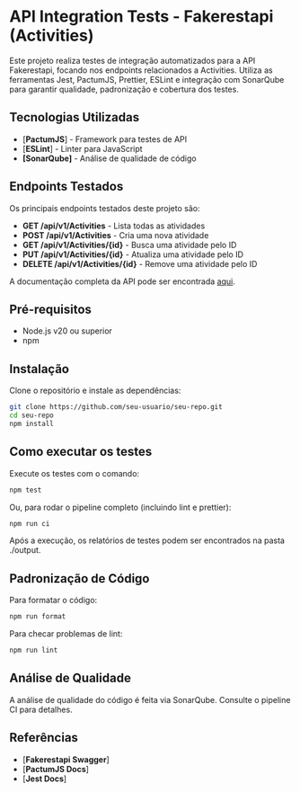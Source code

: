 # API Integration Tests - Fakerestapi (Activities)

Este projeto realiza testes de integração automatizados para a API Fakerestapi, focando nos endpoints relacionados a Activities. Utiliza as ferramentas Jest, PactumJS, Prettier, ESLint e integração com SonarQube para garantir qualidade, padronização e cobertura dos testes.

## Tecnologias Utilizadas

- [**PactumJS**] - Framework para testes de API
- [**ESLint**] - Linter para JavaScript
- **[SonarQube]** - Análise de qualidade de código

## Endpoints Testados

Os principais endpoints testados deste projeto são:

- **GET /api/v1/Activities** - Lista todas as atividades
- **POST /api/v1/Activities** - Cria uma nova atividade
- **GET /api/v1/Activities/{id}** - Busca uma atividade pelo ID
- **PUT /api/v1/Activities/{id}** - Atualiza uma atividade pelo ID
- **DELETE /api/v1/Activities/{id}** - Remove uma atividade pelo ID

A documentação completa da API pode ser encontrada [aqui](https://fakerestapi.azurewebsites.net/index.html).

## Pré-requisitos

- Node.js v20 ou superior
- npm

## Instalação

Clone o repositório e instale as dependências:

```bash
git clone https://github.com/seu-usuario/seu-repo.git
cd seu-repo
npm install
```

## Como executar os testes

Execute os testes com o comando:

```bash
npm test
```
Ou, para rodar o pipeline completo (incluindo lint e prettier):
```bash
npm run ci
```
Após a execução, os relatórios de testes podem ser encontrados na pasta ./output.

## Padronização de Código

Para formatar o código:
```bash
npm run format
```
Para checar problemas de lint:
```bash
npm run lint
```

## Análise de Qualidade

A análise de qualidade do código é feita via SonarQube. Consulte o pipeline CI para detalhes.


## Referências

- [**Fakerestapi Swagger**] 
- [**PactumJS Docs**]
- [**Jest Docs**] 